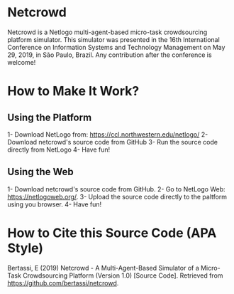 # Netcrowd

Netcrowd is a Netlogo multi-agent-based micro-task crowdsourcing platform simulator. This simulator was presented in the 16th International Conference on Information Systems and Technology Management on May 29, 2019, in São Paulo, Brazil. Any contribution after the conference is welcome!

# How to Make It Work?

## Using the Platform

1- Download NetLogo from: https://ccl.northwestern.edu/netlogo/
2- Download netcrowd's source code from GitHub
3- Run the source code directly from NetLogo
4- Have fun!

## Using the Web

1- Download netcrowd's source code from GitHub.
2- Go to NetLogo Web: https://netlogoweb.org/.
3- Upload the source code directly to the paltform using you browser.
4- Have fun!

# How to Cite this Source Code (APA Style)

Bertassi, E (2019) Netcrowd - A Multi-Agent-Based Simulator of a Micro-Task Crowdsourcing Platform (Version 1.0) [Source Code]. Retrieved from https://github.com/bertassi/netcrowd.


